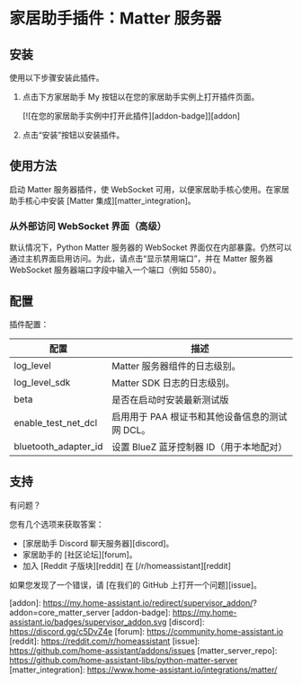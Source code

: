 # 家居助手插件：Matter 服务器

## 安装

使用以下步骤安装此插件。

1. 点击下方家居助手 My 按钮以在您的家居助手实例上打开插件页面。

   [![在您的家居助手实例中打开此插件][addon-badge]][addon]

1. 点击“安装”按钮以安装插件。

## 使用方法

启动 Matter 服务器插件，使 WebSocket 可用，以便家居助手核心使用。在家居助手核心中安装 [Matter 集成][matter_integration]。

### 从外部访问 WebSocket 界面（高级）

默认情况下，Python Matter 服务器的 WebSocket 界面仅在内部暴露。仍然可以通过主机界面启用访问。为此，请点击“显示禁用端口”，并在 Matter 服务器 WebSocket 服务器端口字段中输入一个端口（例如 5580）。

## 配置

插件配置：

| 配置       | 描述                                                         |
|------------|--------------------------------------------------------------|
| log_level  | Matter 服务器组件的日志级别。                               |
| log_level_sdk | Matter SDK 日志的日志级别。                                 |
| beta       | 是否在启动时安装最新测试版                                     |
| enable_test_net_dcl | 启用用于 PAA 根证书和其他设备信息的测试网 DCL。              |
| bluetooth_adapter_id | 设置 BlueZ 蓝牙控制器 ID（用于本地配对） |

## 支持

有问题？

您有几个选项来获取答案：

- [家居助手 Discord 聊天服务器][discord]。
- 家居助手的 [社区论坛][forum]。
- 加入 [Reddit 子版块][reddit] 在 [/r/homeassistant][reddit]

如果您发现了一个错误，请 [在我们的 GitHub 上打开一个问题][issue]。

[addon]: https://my.home-assistant.io/redirect/supervisor_addon/? addon=core_matter_server
[addon-badge]: https://my.home-assistant.io/badges/supervisor_addon.svg
[discord]: https://discord.gg/c5DvZ4e
[forum]: https://community.home-assistant.io
[reddit]: https://reddit.com/r/homeassistant
[issue]: https://github.com/home-assistant/addons/issues
[matter_server_repo]: https://github.com/home-assistant-libs/python-matter-server
[matter_integration]: https://www.home-assistant.io/integrations/matter/
